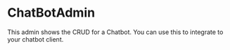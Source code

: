 # ChatBotAdmin

This admin shows the CRUD for a Chatbot.
You can use this to integrate to your chatbot client.
